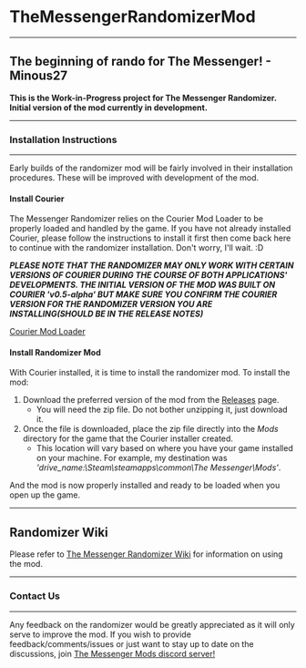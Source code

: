 # TheMessengerRandomizerMod
---
## The beginning of rando for The Messenger! - Minous27

**This is the Work-in-Progress project for The Messenger Randomizer. Initial version of the mod currently in development.**

---
### Installation Instructions
---

Early builds of the randomizer mod will be fairly involved in their installation procedures. These will be improved with development of the mod.

#### Install Courier 

The Messenger Randomizer relies on the Courier Mod Loader to be properly loaded and handled by the game. If you have not already installed Courier, please follow the instructions to install it first then come back here to continue with the randomizer installation. Don't worry, I'll wait. :D

**_PLEASE NOTE THAT THE RANDOMIZER MAY ONLY WORK WITH CERTAIN VERSIONS OF COURIER DURING THE COURSE OF BOTH APPLICATIONS' DEVELOPMENTS. THE INITIAL VERSION OF THE MOD WAS BUILT ON COURIER 'v0.5-alpha' BUT MAKE SURE YOU CONFIRM THE COURIER VERSION FOR THE RANDOMIZER VERSION YOU ARE INSTALLING(SHOULD BE IN THE RELEASE NOTES)_**

[Courier Mod Loader](https://github.com/Brokemia/Courier#installation-instructions) 

#### Install Randomizer Mod

With Courier installed, it is time to install the randomizer mod. To install the mod:

1. Download the preferred version of the mod from the [Releases](https://github.com/minous27/TheMessengerRandomizerMod/releases) page.
    * You will need the zip file. Do not bother unzipping it, just download it. 
2. Once the file is downloaded, place the zip file directly into the _Mods_ directory for the game that the Courier installer created.
    * This location will vary based on where you have your game installed on your machine. For example, my destination was _'drive_name:\Steam\steamapps\common\The Messenger\Mods'_.

And the mod is now properly installed and ready to be loaded when you open up the game.

---
Randomizer Wiki
---

Please refer to [The Messenger Randomizer Wiki](https://github.com/minous27/TheMessengerRandomizerMod/wiki) for information on using the mod.

---
### Contact Us
---

Any feedback on the randomizer would be greatly appreciated as it will only serve to improve the mod. If you wish to provide feedback/comments/issues or just want to stay up to date on the discussions, join [The Messenger Mods discord server!](https://discord.gg/xR5V8WH)